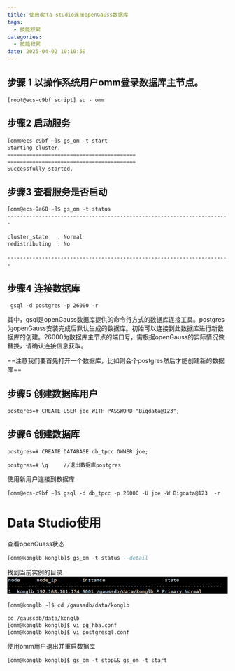 ```yaml
---
title: 使用data studio连接openGauss数据库
tags:
  - 技能积累
categories:
  - 技能积累
date: 2025-04-02 10:10:59
---
```


## 步骤 1   以操作系统用户omm登录数据库主节点。

```shell
[root@ecs-c9bf script] su - omm 
```

## 步骤2 启动服务

```shell
[omm@ecs-c9bf ~]$ gs_om -t start
Starting cluster.
=========================================
=========================================
Successfully started.
```

## 步骤3 查看服务是否启动

```shell
[omm@ecs-9a68 ~]$ gs_om -t status
-----------------------------------------------------------------------

cluster_state   : Normal
redistributing  : No

-----------------------------------------------------------------------
```

## 步骤4  连接数据库

```shell
 gsql -d postgres -p 26000 -r 
```

其中，gsql是openGauss数据库提供的命令行方式的数据库连接工具。postgres为openGauss安装完成后默认生成的数据库。初始可以连接到此数据库进行新数据库的创建。26000为数据库主节点的端口号，需根据openGauss的实际情况做替换，请确认连接信息获取。

==注意我们要首先打开一个数据库，比如则会个postgres然后才能创建新的数据库==

## 步骤5 创建数据库用户

```shell
postgres=# CREATE USER joe WITH PASSWORD "Bigdata@123"; 
```

## 步骤6 创建数据库

```shell
postgres=# CREATE DATABASE db_tpcc OWNER joe;  
```

 ```shell
 postgres=# \q     //退出数据库postgres
 ```

使用新用户连接到数据库

```shell
[omm@ecs-c9bf ~]$ gsql -d db_tpcc -p 26000 -U joe -W Bigdata@123  -r
```

# Data Studio使用

查看openGuass状态

```sql
[omm@konglb konglb]$ gs_om -t status --detail
```

找到当前实例的目录![image-20250402102428261](使用data-studio连接openGauss数据库/image-20250402102428261.png)

```shell
[omm@konglb ~]$ cd /gaussdb/data/konglb
```

```shell
cd /gaussdb/data/konglb
[omm@konglb konglb]$ vi pg_hba.conf
[omm@konglb konglb]$ vi postgresql.conf
```



使用omm用户退出并重启数据库

```shell
[omm@konglb konglb]$ gs_om -t stop&& gs_om -t start
```

